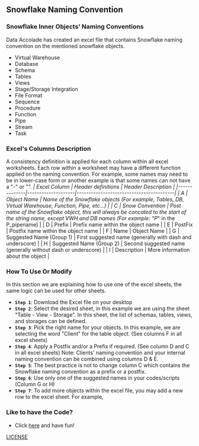 ## Snowflake Naming Convention

### Snowflake Inner Objects' Naming Conventions

Data Accolade has created an excel file that contains Snowflake naming convention on the mentioned snowflake objects.
- Virtual Warehouse
- Database
- Schema
- Tables
- Views
- Stage/Storage Integration 
- File Format
- Sequence
- Procedure
- Function
- Pipe
- Stream
- Task

### Excel's Columns Description
A consistency definition is applied for each column within all excel worksheets. Each row within a worksheet may have a different function applied on the naming convention. For example, some names may need to be in lower-case form or another example is that some names can not have a "-" or "_".
| Excel Column | Header definitions | Header Description                      |
|--------------|--------------------|-----------------------------------------|
| A            | Object Name        | Name of the Snowflake objects (For example, Tables, DB, Virtual Warehouse, Function, Pipe, etc…) |
| C            | Snow Convention    | Post name of the Snowflake object, this will always be concated to the start of the string name, except VWH and DB names (For example: "P_" in the P_pipename) |
| D            | Prefix             | Prefix name within the object name |
| E            | PostFix            | Postfix name within the object name |
| F            | Name               | Object Name |
| G            | Suggested Name (Group 1) | First suggested name (generally with dash and underscore) |
| H            | Suggested Name (Group 2) | Second suggested name (generally without dash or underscore) |
| I            | Description              | More information about the object |


### How To Use Or Modify
In this section we are explaining how to use one of the excel sheets, the same logic can be used for other sheets.
- **`Step 1`**: Download the Excel file on your desktop
- **`Step 2`**: Select the desired sheet, in this example we are using the sheet "Table - View - Storage".
In this sheet, the list of schemas, tables, views, and storages can be defined.
- **`Step 3`**: Pick the right name for your objects. In this example, we are selecting the word "Client" for the table object. (See columns F in all excel sheets)
- **`Step 4`**: Apply a Postfix and/or a Prefix if required.
(See column D and C in all excel sheets)
Note: Clients' naming convention and your internal naming convention can be combined using columns D & E.
- **`Step 5`**: The best practice is not to change column C which contains the Snowflake naming convention as a prefix or a postfix. 
- **`Step 6`**: Use only one of the suggested names in your codes/scripts (Column G or H)
- **`Step 7`**: To add more objects within the excel file, you may add a new row to the excel sheet.
For example, 


### Like to have the Code?
- Click [here](https://github.com/DataAccolade/Snowflake/raw/main/Snowflake%20Naming%20Convention/SnowflakeNamingConvention.xlsx) and have fun!

[LICENSE](/LICENSE)



